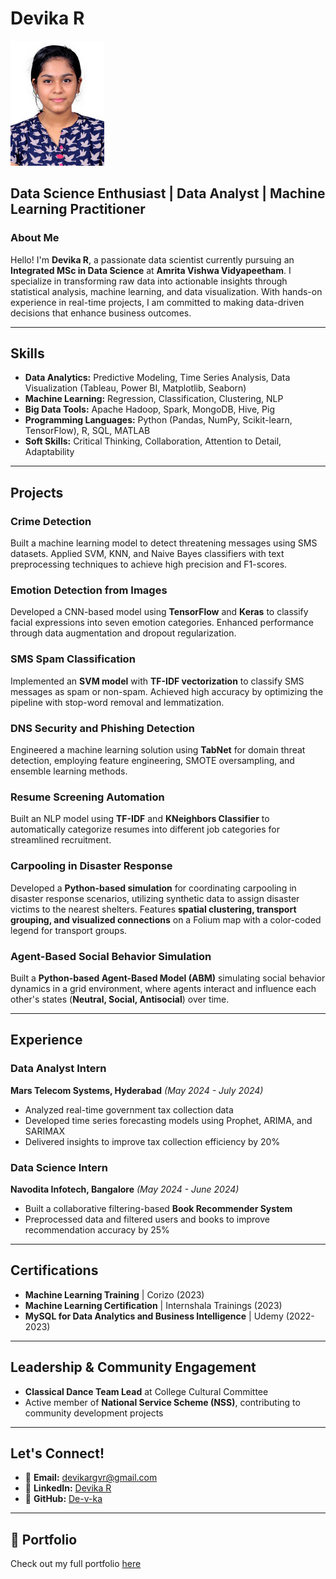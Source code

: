 
# Devika R

![Profile Image](https://raw.githubusercontent.com/De-v-ka/Devika.github.io/main/assets/img/DevikaR.jpg)



## Data Science Enthusiast | Data Analyst | Machine Learning Practitioner

### About Me
Hello! I'm **Devika R**, a passionate data scientist currently pursuing an **Integrated MSc in Data Science** at **Amrita Vishwa Vidyapeetham**. I specialize in transforming raw data into actionable insights through statistical analysis, machine learning, and data visualization. With hands-on experience in real-time projects, I am committed to making data-driven decisions that enhance business outcomes.

---

## Skills

- **Data Analytics:** Predictive Modeling, Time Series Analysis, Data Visualization (Tableau, Power BI, Matplotlib, Seaborn)
- **Machine Learning:** Regression, Classification, Clustering, NLP
- **Big Data Tools:** Apache Hadoop, Spark, MongoDB, Hive, Pig
- **Programming Languages:** Python (Pandas, NumPy, Scikit-learn, TensorFlow), R, SQL, MATLAB
- **Soft Skills:** Critical Thinking, Collaboration, Attention to Detail, Adaptability

---

## Projects

### Crime Detection
Built a machine learning model to detect threatening messages using SMS datasets. Applied SVM, KNN, and Naive Bayes classifiers with text preprocessing techniques to achieve high precision and F1-scores.

### Emotion Detection from Images
Developed a CNN-based model using **TensorFlow** and **Keras** to classify facial expressions into seven emotion categories. Enhanced performance through data augmentation and dropout regularization.

### SMS Spam Classification
Implemented an **SVM model** with **TF-IDF vectorization** to classify SMS messages as spam or non-spam. Achieved high accuracy by optimizing the pipeline with stop-word removal and lemmatization.

### DNS Security and Phishing Detection
Engineered a machine learning solution using **TabNet** for domain threat detection, employing feature engineering, SMOTE oversampling, and ensemble learning methods.

### Resume Screening Automation
Built an NLP model using **TF-IDF** and **KNeighbors Classifier** to automatically categorize resumes into different job categories for streamlined recruitment.

### **Carpooling in Disaster Response**
Developed a **Python-based simulation** for coordinating carpooling in disaster response scenarios, utilizing synthetic data to assign disaster victims to the nearest shelters. Features **spatial clustering, transport grouping, and visualized connections** on a Folium map with a color-coded legend for transport groups.

### **Agent-Based Social Behavior Simulation**
Built a **Python-based Agent-Based Model (ABM)** simulating social behavior dynamics in a grid environment, where agents interact and influence each other's states (**Neutral, Social, Antisocial**) over time.

---

## Experience

### Data Analyst Intern
**Mars Telecom Systems, Hyderabad** *(May 2024 - July 2024)*
- Analyzed real-time government tax collection data
- Developed time series forecasting models using Prophet, ARIMA, and SARIMAX
- Delivered insights to improve tax collection efficiency by 20%

### Data Science Intern
**Navodita Infotech, Bangalore** *(May 2024 - June 2024)*
- Built a collaborative filtering-based **Book Recommender System**
- Preprocessed data and filtered users and books to improve recommendation accuracy by 25%

---

## Certifications

- **Machine Learning Training** | Corizo (2023)
- **Machine Learning Certification** | Internshala Trainings (2023)
- **MySQL for Data Analytics and Business Intelligence** | Udemy (2022-2023)

---

## Leadership & Community Engagement

- **Classical Dance Team Lead** at College Cultural Committee
- Active member of **National Service Scheme (NSS)**, contributing to community development projects

---

## Let's Connect!

- 📧 **Email:** [devikargvr@gmail.com](mailto:devikargvr@gmail.com)
- 💼 **LinkedIn:** [Devika R](https://www.linkedin.com/in/devikar24/)
- 🔗 **GitHub:** [De-v-ka](https://github.com/De-v-ka)

---

## 📜 Portfolio
Check out my full portfolio [here](https://De-v-ka.github.io)

```

